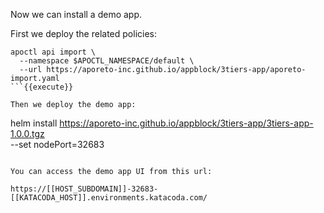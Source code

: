 Now we can install a demo app.

First we deploy the related policies:

```
apoctl api import \
  --namespace $APOCTL_NAMESPACE/default \
  --url https://aporeto-inc.github.io/appblock/3tiers-app/aporeto-import.yaml
```{{execute}}

Then we deploy the demo app:

```
helm install https://aporeto-inc.github.io/appblock/3tiers-app/3tiers-app-1.0.0.tgz \
  --set nodePort=32683
```{{execute}}

You can access the demo app UI from this url:

https://[[HOST_SUBDOMAIN]]-32683-[[KATACODA_HOST]].environments.katacoda.com/

